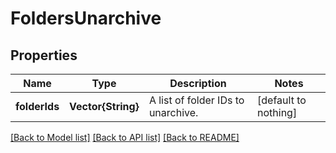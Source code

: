 # FoldersUnarchive


## Properties
Name | Type | Description | Notes
------------ | ------------- | ------------- | -------------
**folderIds** | **Vector{String}** | A list of folder IDs to unarchive. | [default to nothing]


[[Back to Model list]](../README.md#models) [[Back to API list]](../README.md#api-endpoints) [[Back to README]](../README.md)


